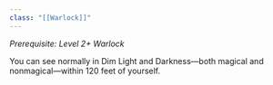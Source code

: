 ```yaml
---
class: "[[Warlock]]"
---
```

_Prerequisite: Level 2+ Warlock_

You can see normally in Dim Light and Darkness—both magical and nonmagical—within 120 feet of yourself.